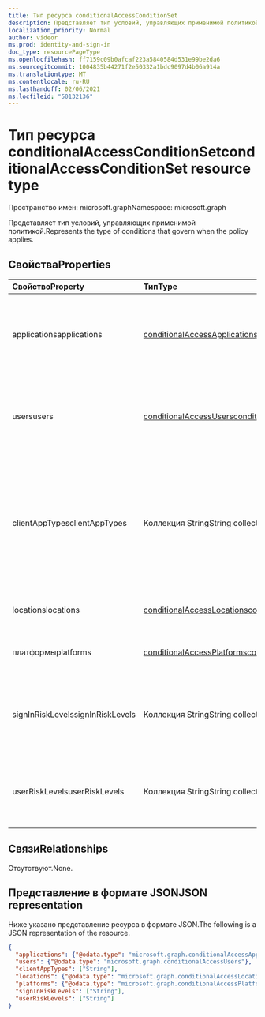 ```yaml
---
title: Тип ресурса conditionalAccessConditionSet
description: Представляет тип условий, управляющих применимой политикой.
localization_priority: Normal
author: videor
ms.prod: identity-and-sign-in
doc_type: resourcePageType
ms.openlocfilehash: ff7159c09b0afcaf223a5840584d531e99be2da6
ms.sourcegitcommit: 1004835b44271f2e50332a1bdc9097d4b06a914a
ms.translationtype: MT
ms.contentlocale: ru-RU
ms.lasthandoff: 02/06/2021
ms.locfileid: "50132136"
---
```

# <a name="conditionalaccessconditionset-resource-type"></a><span data-ttu-id="25d0d-103">Тип ресурса conditionalAccessConditionSet</span><span class="sxs-lookup"><span data-stu-id="25d0d-103">conditionalAccessConditionSet resource type</span></span>

<span data-ttu-id="25d0d-104">Пространство имен: microsoft.graph</span><span class="sxs-lookup"><span data-stu-id="25d0d-104">Namespace: microsoft.graph</span></span>

<span data-ttu-id="25d0d-105">Представляет тип условий, управляющих применимой политикой.</span><span class="sxs-lookup"><span data-stu-id="25d0d-105">Represents the type of conditions that govern when the policy applies.</span></span>

## <a name="properties"></a><span data-ttu-id="25d0d-106">Свойства</span><span class="sxs-lookup"><span data-stu-id="25d0d-106">Properties</span></span>

| <span data-ttu-id="25d0d-107">Свойство</span><span class="sxs-lookup"><span data-stu-id="25d0d-107">Property</span></span>     | <span data-ttu-id="25d0d-108">Тип</span><span class="sxs-lookup"><span data-stu-id="25d0d-108">Type</span></span>        | <span data-ttu-id="25d0d-109">Описание</span><span class="sxs-lookup"><span data-stu-id="25d0d-109">Description</span></span> |
|:-------------|:------------|:------------|
|<span data-ttu-id="25d0d-110">applications</span><span class="sxs-lookup"><span data-stu-id="25d0d-110">applications</span></span>|[<span data-ttu-id="25d0d-111">conditionalAccessApplications</span><span class="sxs-lookup"><span data-stu-id="25d0d-111">conditionalAccessApplications</span></span>](conditionalaccessapplications.md)| <span data-ttu-id="25d0d-112">Приложения и действия пользователей, включенные в политику и исключенные из нее.</span><span class="sxs-lookup"><span data-stu-id="25d0d-112">Applications and user actions included in and excluded from the policy.</span></span> <span data-ttu-id="25d0d-113">Обязательный элемент.</span><span class="sxs-lookup"><span data-stu-id="25d0d-113">Required.</span></span> |
|<span data-ttu-id="25d0d-114">users</span><span class="sxs-lookup"><span data-stu-id="25d0d-114">users</span></span>|[<span data-ttu-id="25d0d-115">conditionalAccessUsers</span><span class="sxs-lookup"><span data-stu-id="25d0d-115">conditionalAccessUsers</span></span>](conditionalaccessusers.md)| <span data-ttu-id="25d0d-116">Пользователи, группы и роли, включенные в политику и исключенные из нее.</span><span class="sxs-lookup"><span data-stu-id="25d0d-116">Users, groups, and roles included in and excluded from the policy.</span></span> <span data-ttu-id="25d0d-117">Обязательный элемент.</span><span class="sxs-lookup"><span data-stu-id="25d0d-117">Required.</span></span> |
|<span data-ttu-id="25d0d-118">clientAppTypes</span><span class="sxs-lookup"><span data-stu-id="25d0d-118">clientAppTypes</span></span>|<span data-ttu-id="25d0d-119">Коллекция String</span><span class="sxs-lookup"><span data-stu-id="25d0d-119">String collection</span></span>| <span data-ttu-id="25d0d-120">Типы клиентских приложений, включенные в политику.</span><span class="sxs-lookup"><span data-stu-id="25d0d-120">Client application types included in the policy.</span></span> <span data-ttu-id="25d0d-121">Возможные значения: `all`, `browser`, `mobileAppsAndDesktopClients`, `exchangeActiveSync`, `easSupported`, `other`.</span><span class="sxs-lookup"><span data-stu-id="25d0d-121">Possible values are: `all`, `browser`, `mobileAppsAndDesktopClients`, `exchangeActiveSync`, `easSupported`, `other`.</span></span>|
|<span data-ttu-id="25d0d-122">locations</span><span class="sxs-lookup"><span data-stu-id="25d0d-122">locations</span></span>|[<span data-ttu-id="25d0d-123">conditionalAccessLocations</span><span class="sxs-lookup"><span data-stu-id="25d0d-123">conditionalAccessLocations</span></span>](conditionalaccesslocations.md)| <span data-ttu-id="25d0d-124">Расположения, включенные в политику и исключенные из нее.</span><span class="sxs-lookup"><span data-stu-id="25d0d-124">Locations included in and excluded from the policy.</span></span> |
|<span data-ttu-id="25d0d-125">платформы</span><span class="sxs-lookup"><span data-stu-id="25d0d-125">platforms</span></span>|[<span data-ttu-id="25d0d-126">conditionalAccessPlatforms</span><span class="sxs-lookup"><span data-stu-id="25d0d-126">conditionalAccessPlatforms</span></span>](conditionalaccessplatforms.md)| <span data-ttu-id="25d0d-127">Платформы, включенные в политику и исключенные из нее.</span><span class="sxs-lookup"><span data-stu-id="25d0d-127">Platforms included in and excluded from the policy.</span></span> |
|<span data-ttu-id="25d0d-128">signInRiskLevels</span><span class="sxs-lookup"><span data-stu-id="25d0d-128">signInRiskLevels</span></span>|<span data-ttu-id="25d0d-129">Коллекция String</span><span class="sxs-lookup"><span data-stu-id="25d0d-129">String collection</span></span>| <span data-ttu-id="25d0d-130">Уровни риска для входов, включенные в политику.</span><span class="sxs-lookup"><span data-stu-id="25d0d-130">Sign-in risk levels included in the policy.</span></span> <span data-ttu-id="25d0d-131">Возможные значения: `low`, `medium`, `high`, `none`.</span><span class="sxs-lookup"><span data-stu-id="25d0d-131">Possible values are: `low`, `medium`, `high`, `none`.</span></span>|
|<span data-ttu-id="25d0d-132">userRiskLevels</span><span class="sxs-lookup"><span data-stu-id="25d0d-132">userRiskLevels</span></span>|<span data-ttu-id="25d0d-133">Коллекция String</span><span class="sxs-lookup"><span data-stu-id="25d0d-133">String collection</span></span>| <span data-ttu-id="25d0d-134">Уровни риска для пользователей, включенные в политику.</span><span class="sxs-lookup"><span data-stu-id="25d0d-134">User risk levels included in the policy.</span></span> <span data-ttu-id="25d0d-135">Возможные значения: `low`, `medium`, `high`.</span><span class="sxs-lookup"><span data-stu-id="25d0d-135">Possible values are: `low`, `medium`, `high`.</span></span>|

## <a name="relationships"></a><span data-ttu-id="25d0d-136">Связи</span><span class="sxs-lookup"><span data-stu-id="25d0d-136">Relationships</span></span>

<span data-ttu-id="25d0d-137">Отсутствуют.</span><span class="sxs-lookup"><span data-stu-id="25d0d-137">None.</span></span>

## <a name="json-representation"></a><span data-ttu-id="25d0d-138">Представление в формате JSON</span><span class="sxs-lookup"><span data-stu-id="25d0d-138">JSON representation</span></span>

<span data-ttu-id="25d0d-139">Ниже указано представление ресурса в формате JSON.</span><span class="sxs-lookup"><span data-stu-id="25d0d-139">The following is a JSON representation of the resource.</span></span>

<!-- {
  "blockType": "resource",
  "optionalProperties": [
    "clientAppTypes",
    "locations",
    "platforms",
    "signInRiskLevels",
    "userRiskLevels"
  ],
  "@odata.type": "microsoft.graph.conditionalAccessConditionSet",
  "baseType": null
}-->

```json
{
  "applications": {"@odata.type": "microsoft.graph.conditionalAccessApplications"},
  "users": {"@odata.type": "microsoft.graph.conditionalAccessUsers"},
  "clientAppTypes": ["String"],
  "locations": {"@odata.type": "microsoft.graph.conditionalAccessLocations"},
  "platforms": {"@odata.type": "microsoft.graph.conditionalAccessPlatforms"},
  "signInRiskLevels": ["String"],
  "userRiskLevels": ["String"]
}
```

<!-- uuid: 16cd6b66-4b1a-43a1-adaf-3a886856ed98
2019-02-04 14:57:30 UTC -->
<!-- {
  "type": "#page.annotation",
  "description": "conditionalAccessConditionSet resource",
  "keywords": "",
  "section": "documentation",
  "tocPath": ""
}-->

